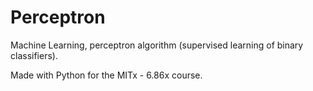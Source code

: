 # Perceptron

Machine Learning, perceptron algorithm (supervised learning of binary classifiers).

Made with Python for the MITx - 6.86x course.
